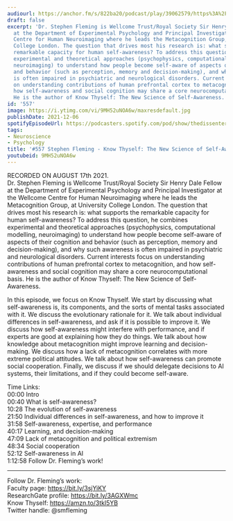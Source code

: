```yaml
---
audiourl: https://anchor.fm/s/822ba20/podcast/play/39062579/https%3A%2F%2Fd3ctxlq1ktw2nl.cloudfront.net%2Fstaging%2F2021-7-20%2F4af7cbb7-934b-a116-43e7-79eb512812c9.m4a
draft: false
excerpt: 'Dr. Stephen Fleming is Wellcome Trust/Royal Society Sir Henry Dale Fellow
  at the Department of Experimental Psychology and Principal Investigator at the Wellcome
  Centre for Human Neuroimaging where he leads the Metacognition Group, at University
  College London. The question that drives most his research is: what supports the
  remarkable capacity for human self-awareness? To address this question, he combines
  experimental and theoretical approaches (psychophysics, computational modelling,
  neuroimaging) to understand how people become self-aware of aspects of their cognition
  and behavior (such as perception, memory and decision-making), and why such awareness
  is often impaired in psychiatric and neurological disorders. Current interests focus
  on understanding contributions of human prefrontal cortex to metacognition, and
  how self-awareness and social cognition may share a core neurocomputational basis.
  He is the author of Know Thyself: The New Science of Self-Awareness.'
id: '557'
image: https://i.ytimg.com/vi/9MH52uNOA6w/maxresdefault.jpg
publishDate: 2021-12-06
spotifyEpisodeUrl: https://podcasters.spotify.com/pod/show/thedissenter/episodes/557-Stephen-Fleming---Know-Thyself-The-New-Science-of-Self-Awareness-e166jjj
tags:
- Neuroscience
- Psychology
title: '#557 Stephen Fleming - Know Thyself: The New Science of Self-Awareness'
youtubeid: 9MH52uNOA6w
---
```

<div class="timelinks">

RECORDED ON AUGUST 17th 2021.  
Dr. Stephen Fleming is Wellcome Trust/Royal Society Sir Henry Dale Fellow at the Department of Experimental Psychology and Principal Investigator at the Wellcome Centre for Human Neuroimaging where he leads the Metacognition Group, at University College London. The question that drives most his research is: what supports the remarkable capacity for human self-awareness? To address this question, he combines experimental and theoretical approaches (psychophysics, computational modelling, neuroimaging) to understand how people become self-aware of aspects of their cognition and behavior (such as perception, memory and decision-making), and why such awareness is often impaired in psychiatric and neurological disorders. Current interests focus on understanding contributions of human prefrontal cortex to metacognition, and how self-awareness and social cognition may share a core neurocomputational basis. He is the author of Know Thyself: The New Science of Self-Awareness.

In this episode, we focus on Know Thyself. We start by discussing what self-awareness is, its components, and the sorts of mental tasks associated with it. We discuss the evolutionary rationale for it. We talk about individual differences in self-awareness, and ask if it is possible to improve it. We discuss how self-awareness might interfere with performance, and if experts are good at explaining how they do things. We talk about how knowledge about metacognition might improve learning and decision-making. We discuss how a lack of metacognition correlates with more extreme political attitudes. We talk about how self-awareness can promote social cooperation. Finally, we discuss if we should delegate decisions to AI systems, their limitations, and if they could become self-aware.

Time Links:  
<time>00:00</time> Intro  
<time>00:40</time> What is self-awareness?  
<time>10:28</time> The evolution of self-awareness  
<time>21:50</time> Individual differences in self-awareness, and how to improve it  
<time>31:58</time> Self-awareness, expertise, and performance  
<time>40:17</time> Learning, and decision-making  
<time>47:09</time> Lack of metacognition and political extremism  
<time>48:34</time> Social cooperation  
<time>52:12</time> Self-awareness in AI  
<time>1:12:58</time> Follow Dr. Fleming’s work!

---

Follow Dr. Fleming’s work:  
Faculty page: https://bit.ly/3sjYiKY  
ResearchGate profile: https://bit.ly/3AGXWmc  
Know Thyself: https://amzn.to/3tkl5YB  
Twitter handle: @smfleming
</div>

